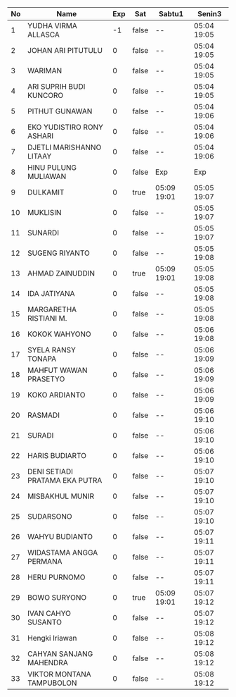 | No | Name | Exp | Sat | Sabtu1 | Senin3 |
|-----|-----|-----|-----|-----|-----|
| 1 | YUDHA VIRMA ALLASCA | -1 | false | -- | 05:04 19:05 |
| 2 | JOHAN ARI PITUTULU | 0 | false | -- | 05:04 19:05 |
| 3 | WARIMAN | 0 | false | -- | 05:04 19:05 |
| 4 | ARI SUPRIH BUDI KUNCORO | 0 | false | -- | 05:04 19:05 |
| 5 | PITHUT GUNAWAN | 0 | false | -- | 05:04 19:06 |
| 6 | EKO YUDISTIRO RONY ASHARI | 0 | false | -- | 05:04 19:06 |
| 7 | DJETLI MARISHANNO LITAAY | 0 | false | -- | 05:04 19:06 |
| 8 | HINU PULUNG MULIAWAN | 0 | false | Exp | Exp |
| 9 | DULKAMIT | 0 | true | 05:09 19:01 | 05:05 19:07 |
| 10 | MUKLISIN | 0 | false | -- | 05:05 19:07 |
| 11 | SUNARDI | 0 | false | -- | 05:05 19:07 |
| 12 | SUGENG RIYANTO | 0 | false | -- | 05:05 19:08 |
| 13 | AHMAD ZAINUDDIN | 0 | true | 05:09 19:01 | 05:05 19:08 |
| 14 | IDA JATIYANA | 0 | false | -- | 05:05 19:08 |
| 15 | MARGARETHA RISTIANI M. | 0 | false | -- | 05:05 19:08 |
| 16 | KOKOK WAHYONO | 0 | false | -- | 05:06 19:08 |
| 17 | SYELA RANSY TONAPA | 0 | false | -- | 05:06 19:09 |
| 18 | MAHFUT WAWAN PRASETYO | 0 | false | -- | 05:06 19:09 |
| 19 | KOKO ARDIANTO | 0 | false | -- | 05:06 19:09 |
| 20 | RASMADI | 0 | false | -- | 05:06 19:10 |
| 21 | SURADI | 0 | false | -- | 05:06 19:10 |
| 22 | HARIS BUDIARTO | 0 | false | -- | 05:06 19:10 |
| 23 | DENI SETIADI PRATAMA EKA PUTRA | 0 | false | -- | 05:07 19:10 |
| 24 | MISBAKHUL MUNIR | 0 | false | -- | 05:07 19:10 |
| 25 | SUDARSONO | 0 | false | -- | 05:07 19:10 |
| 26 | WAHYU BUDIANTO | 0 | false | -- | 05:07 19:11 |
| 27 | WIDASTAMA ANGGA PERMANA | 0 | false | -- | 05:07 19:11 |
| 28 | HERU PURNOMO | 0 | false | -- | 05:07 19:11 |
| 29 | BOWO SURYONO | 0 | true | 05:09 19:01 | 05:07 19:12 |
| 30 | IVAN CAHYO SUSANTO | 0 | false | -- | 05:07 19:12 |
| 31 | Hengki Iriawan | 0 | false | -- | 05:08 19:12 |
| 32 | CAHYAN SANJANG MAHENDRA | 0 | false | -- | 05:08 19:12 |
| 33 | VIKTOR MONTANA TAMPUBOLON | 0 | false | -- | 05:08 19:12 |
